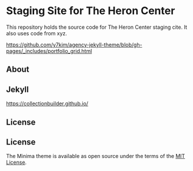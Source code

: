 # Staging Site for The Heron Center

This repository holds the source code for The Heron Center staging cite.
It also uses code from xyz.

https://github.com/y7kim/agency-jekyll-theme/blob/gh-pages/_includes/portfolio_grid.html

## About

## Jekyll

<https://collectionbuilder.github.io/>

## License

## License

The Minima theme is available as open source under the terms of the [MIT License](http://opensource.org/licenses/MIT).
